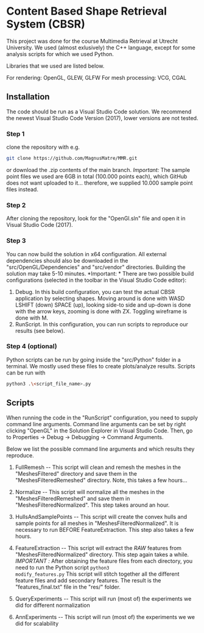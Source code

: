 # Content Based Shape Retrieval System (CBSR)

This project was done for the course Multimedia Retrieval at Utrecht University. 
We used (almost exlusively) the C++ language, except for some analysis scripts for which we used Python.

Libraries that we used are listed below.

For rendering: OpenGL, GLEW, GLFW
For mesh processing: VCG, CGAL

## Installation

The code should be run as a Visual Studio Code solution. We recommend the newest Visual Studio Code Version (2017), lower versions are not tested.

### Step 1
clone the repository with e.g.

```bash
git clone https://github.com/MagnusMatre/MMR.git
```

or download the .zip contents of the main branch. *Important:* The sample point files we used are 6GB in total (100.000 points each), which GitHub does not want uploaded to it... therefore, we supplied 10.000 sample point files instead.

### Step 2
After cloning the repository, look for the "OpenGl.sln" file and open it in Visual Studio Code (2017).

### Step 3
You can now build the solution in x64 configuration. All external dependencies should also be downloaded in the "src/OpenGL/Dependencies" and "src/vendor" directories.
Building the solution may take 5-10 minutes.
*Important: * There are two possible build configurations (selected in the toolbar in the Visual Studio Code editor):

1. Debug. In this build configuration, you can test the actual CBSR application by selecting shapes. Moving around is done with WASD LSHIFT (down) SPACE (up), looking side-to side and up-down is done with the arrow keys, zooming is done with ZX. Toggling wireframe is done with M.
2. RunScript. In this configuration, you can run scripts to reproduce our results (see below).

### Step 4 (optional)

Python scripts can be run by going inside the "src/Python" folder in a terminal. We mostly used these files to create plots/analyze results.
Scripts can be run with 

```bash
python3 .\<script_file_name>.py
```

## Scripts

When running the code in the "RunScript" configuration, you need to supply command line arguments.
Command line arguments can be set by right clicking "OpenGL" in the Solution Explorer in Visual Studio Code.
Then, go to Properties -> Debug -> Debugging -> Command Arguments.

Below we list the possible command line arguments and which results they reproduce.

1. FullRemesh -- This script will clean and remesh the meshes in the "MeshesFiltered" directory and save them in the "MeshesFilteredRemeshed" directory. Note, this takes a few hours...
2. Normalize  -- This script will normalize all the meshes in the "MeshesFilteredRemeshed" and save them in "MeshesFilteredNormalized". This step takes around an hour.
3. HullsAndSamplePoints -- This script will create the convex hulls and sample points for all meshes in "MeshesFilteredNormalized". It is necessary to run BEFORE FeatureExtraction. This step also takes a few hours.
4. FeatureExtraction -- This script will extract the *RAW* features from "MeshesFilteredNormalized" directory. This step again takes a while.
                        *IMPORTANT :* After obtaining the feature files from each directory, you need to run the Python script `python3 					modify_features.py` This script will stitch together all the different feature files and add secondary features. The result is the 			"features_final.txt" file in the "res/" folder.

5. QueryExperiments -- This script will run (most of) the experiments we did for different normalization
6. AnnExperiments 	-- This script will run (most of) the experiments we we did for scalability 
